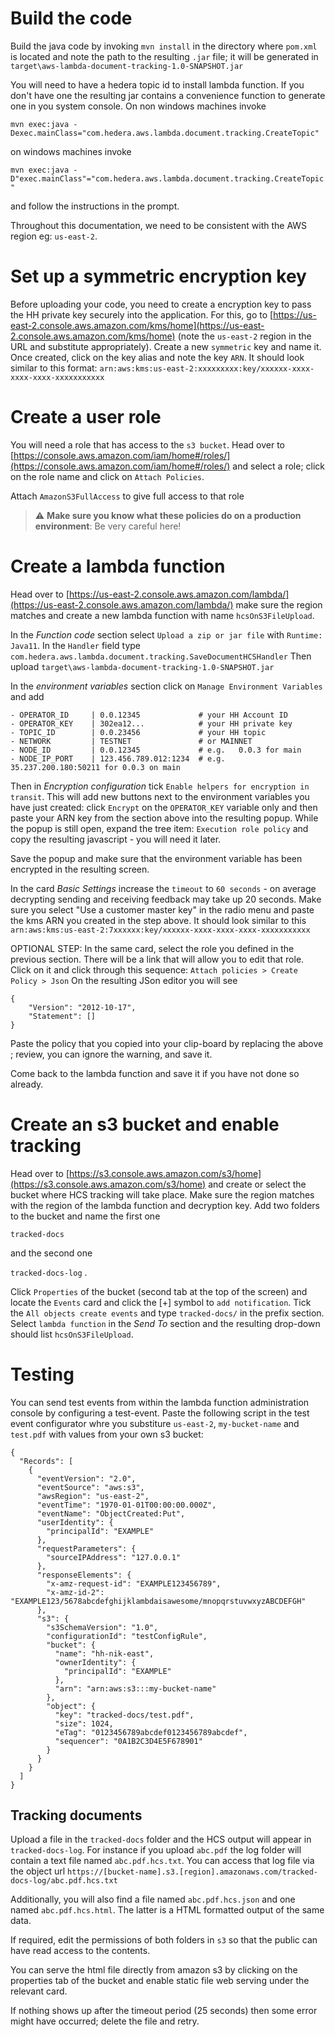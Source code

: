 # Build the code

Build the java code by invoking `mvn install` in the directory where `pom.xml` is located and note the path to the resulting `.jar` file; it will be generated in `target\aws-lambda-document-tracking-1.0-SNAPSHOT.jar`

You will need to have a hedera topic id to install  lambda function. If you don't have one the resulting jar contains a convenience function to generate one in you system console. On non windows machines invoke 

```mvn exec:java -Dexec.mainClass="com.hedera.aws.lambda.document.tracking.CreateTopic"```

on windows machines invoke 

```mvn exec:java -D"exec.mainClass"="com.hedera.aws.lambda.document.tracking.CreateTopic"```

and follow the instructions in the prompt. 

Throughout this documentation, we need to be consistent with the AWS region eg: `us-east-2`.  

# Set up a symmetric encryption key

Before uploading your code, you need to create a encryption key to pass the HH private key securely into the application. For this, go to [https://us-east-2.console.aws.amazon.com/kms/home](https://us-east-2.console.aws.amazon.com/kms/home)
 (note the `us-east-2` region in the URL and substitute appropriately). Create a new `symmetric` key and name it. Once created, click on the key alias and note  the key `ARN`. It should look similar to this format: `arn:aws:kms:us-east-2:xxxxxxxxx:key/xxxxxx-xxxx-xxxx-xxxx-xxxxxxxxxxx`

# Create a user role
You will need a role that has access to the `s3 bucket`.
Head over to [https://console.aws.amazon.com/iam/home#/roles/](https://console.aws.amazon.com/iam/home#/roles/) and select a role; click on the role name and click on `Attach Policies`.  

Attach `AmazonS3FullAccess` to give full access to that role

> :warning: **Make sure you know what these policies do on a production environment**: Be very careful here!

# Create a lambda function

 Head over to [https://us-east-2.console.aws.amazon.com/lambda/](https://us-east-2.console.aws.amazon.com/lambda/) make sure the region matches  and create a new lambda function with name `hcsOnS3FileUpload`. 

In the *Function code* section select `Upload a zip or jar file` with  `Runtime: Java11`. In the `Handler` field type `com.hedera.aws.lambda.document.tracking.SaveDocumentHCSHandler` Then upload `target\aws-lambda-document-tracking-1.0-SNAPSHOT.jar`

In the *environment variables* section click on `Manage Environment Variables`
and add

```
- OPERATOR_ID     | 0.0.12345             # your HH Account ID
- OPERATOR_KEY    | 302ea12...            # your HH private key
- TOPIC_ID        | 0.0.23456             # your HH topic
- NETWORK         | TESTNET               # or MAINNET
- NODE_ID         | 0.0.12345             # e.g.   0.0.3 for main
- NODE_IP_PORT    | 123.456.789.012:1234  # e.g.   35.237.200.180:50211 for 0.0.3 on main 
```

Then in *Encryption configuration* tick `Enable helpers for encryption in transit`. This will add new buttons next to the environment variables you have just created: click `Encrypt` on the `OPERATOR_KEY` variable only and then paste your ARN key from the section above into the resulting popup. While the popup is still open, expand the tree item: `Execution role policy` and copy the resulting javascript - you will need it later.

Save the popup and make sure that the environment variable has been encrypted in the resulting screen. 

In the card *Basic Settings* increase the `timeout` to `60 seconds` - on average decrypting sending and receiving feedback may take up 20 seconds. 
Make sure you select "Use a customer master key" in the radio menu and paste the kms ARN you created in the step above. It should look similar to this `arn:aws:kms:us-east-2:7xxxxxx:key/xxxxxx-xxxx-xxxx-xxxx-xxxxxxxxxxx`

OPTIONAL STEP: In the same card, select the role you defined in the previous section. There will be a link that will allow you to edit that role. Click on it and click through this sequence: `Attach policies > Create Policy > Json` On the resulting JSon editor you will see

```{
{
    "Version": "2012-10-17",
    "Statement": []
} 
```

Paste the policy that you copied into your clip-board by replacing the above ;  review, you can ignore the warning,  and save it.

Come back to the lambda function and save it if you have not done so already.

# Create an s3 bucket and enable tracking

 Head over to [https://s3.console.aws.amazon.com/s3/home](https://s3.console.aws.amazon.com/s3/home) and create or select the bucket where HCS tracking will take place. Make sure the region matches with the region of the lambda function and decryption key. Add two folders to the bucket and name the first one 

 ```tracked-docs``` 

 and the second one 

 ```tracked-docs-log``` . 

 Click `Properties` of the bucket  (second tab at the top of the screen) and locate the `Events` card and click the [+] symbol to `add notification`. Tick the `All objects create events` and type `tracked-docs/` in the prefix section. Select `lambda function` in the *Send To* section and the resulting drop-down should list `hcsOnS3FileUpload`. 

# Testing

You can send test events from within the lambda function administration console by configuring a test-event.  Paste the following script in the test event configurator whre you substiture `us-east-2`, `my-bucket-name` and `test.pdf` with values from your own s3 bucket:
```
{
  "Records": [
    {
      "eventVersion": "2.0",
      "eventSource": "aws:s3",
      "awsRegion": "us-east-2",
      "eventTime": "1970-01-01T00:00:00.000Z",
      "eventName": "ObjectCreated:Put",
      "userIdentity": {
        "principalId": "EXAMPLE"
      },
      "requestParameters": {
        "sourceIPAddress": "127.0.0.1"
      },
      "responseElements": {
        "x-amz-request-id": "EXAMPLE123456789",
        "x-amz-id-2": "EXAMPLE123/5678abcdefghijklambdaisawesome/mnopqrstuvwxyzABCDEFGH"
      },
      "s3": {
        "s3SchemaVersion": "1.0",
        "configurationId": "testConfigRule",
        "bucket": {
          "name": "hh-nik-east",         
          "ownerIdentity": {
            "principalId": "EXAMPLE"
          },
          "arn": "arn:aws:s3:::my-bucket-name"
        },
        "object": {
          "key": "tracked-docs/test.pdf",
          "size": 1024,
          "eTag": "0123456789abcdef0123456789abcdef",
          "sequencer": "0A1B2C3D4E5F678901"
        }
      }
    }
  ]
}
```

## Tracking documents

Upload a file in the `tracked-docs` folder and the HCS output will appear in `tracked-docs-log`. For instance if you upload `abc.pdf` the log folder will contain a text file named `abc.pdf.hcs.txt`. You can access that log file via the object url ```https://[bucket-name].s3.[region].amazonaws.com/tracked-docs-log/abc.pdf.hcs.txt```

Additionally, you will also find a file named `abc.pdf.hcs.json` and one named `abc.pdf.hcs.html`. The latter is a HTML formatted output of the same data.   

If required, edit the permissions of both folders in `s3` so that the public can have read access to the contents. 

You can serve the html file directly from amazon s3 by clicking on the properties tab of the bucket and enable static file web serving under the relevant card. 

If nothing shows up after the timeout period (25 seconds) then some error might have occurred; delete the file and retry. 
